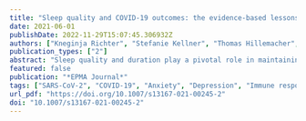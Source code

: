 ```yaml
---
title: "Sleep quality and COVID-19 outcomes: the evidence-based lessons in the framework of predictive, preventive and personalised (3P) medicine"
date: 2021-06-01
publishDate: 2022-11-29T15:07:45.306932Z
authors: ["Kneginja Richter", "Stefanie Kellner", "Thomas Hillemacher", "Olga Golubnitschaja"]
publication_types: ["2"]
abstract: "Sleep quality and duration play a pivotal role in maintaining physical and mental health. In turn, sleep shortage, deprivation and disorders are per evidence the risk factors and facilitators of a broad spectrum of disorders, amongst others including depression, stroke, chronic inflammation, cancers, immune defence insufficiency and individual predisposition to infection diseases with poor outcomes, for example, related to the COVID-19 pandemic. Keeping in mind that COVID-19-related global infection distribution is neither the first nor the last pandemic severely affecting societies around the globe to the costs of human lives accompanied with enormous economic burden, lessons by predictive, preventive and personalised (3P) medical approach are essential to learn and to follow being better prepared to defend against global pandemics. To this end, under extreme conditions such as the current COVID-19 pandemic, the reciprocal interrelationship between the sleep quality and individual outcomes becomes evident, namely, at the levels of disease predisposition, severe versus mild disease progression, development of disease complications, poor outcomes and related mortality for both - population and healthcare givers. The latter is the prominent example clearly demonstrating the causality of severe outcomes, when the long-lasting work overload and shift work rhythm evidently lead to the sleep shortage and/or deprivation that in turn causes immune response insufficiency and strong predisposition to the acute infection with complications. This article highlights and provides an in-depth analysis of the concerted risk factors related to the sleep disturbances under the COVID-19 pandemic followed by the evidence-based recommendations in the framework of predictive, preventive and personalised medical approach."
featured: false
publication: "*EPMA Journal*"
tags: ["SARS-CoV-2", "COVID-19", "Anxiety", "Depression", "Immune response", "Health policy", "Risk assessment", "Individual outcomes", "Education", "Modifiable risk factors", "Anti-inflammation", "Comorbidities", "Complications", "Disease progression", "Drug", "Gender", "Healthcare givers", "ICU", "Insomnia", "Melatonin", "Patient stratification", "Pneumonia", "Predictive preventive and personalised medicine (PPPM/3PM)", "Shift workers", "Sleep disturbance and deprivation", "Sleep duration", "Sleep quality", "Sleep–wake rhythm", "Treatment"]
url_pdf: "https://doi.org/10.1007/s13167-021-00245-2"
doi: "10.1007/s13167-021-00245-2"
---
```


